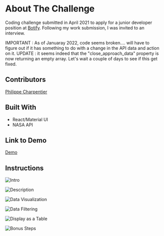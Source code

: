 # About The Challenge

Coding challenge submitted in April 2021 to apply for a junior developer position at [Botify](https://www.botify.com/). Following my work submission, I was invited to an interview.

IMPORTANT : As of Januaray 2022, code seems broken.... will have to figure out if it has something to do with a change in the API data and action on it.
UPDATE : it seems indeed that the "close_approach_data" property is now returning an empty array. Let's wait a couple of days to see if this get fixed.

## Contributors

[Philippe Charpentier](https://github.com/Jovialiste82)

## Built With

- React/Material UI
- NASA API

## Link to Demo

[Demo](https://dazzling-villani-3e395f.netlify.app/)

## Instructions

![Intro](https://i.ibb.co/FwCY4ST/botify-instructions-1.jpg)

![Description](https://i.ibb.co/JHRKyW6/botify-instructions-2.jpg)

![Data Visualization](https://i.ibb.co/1TDhjLv/botify-instructions-3.jpg)

![Data Filtering](https://i.ibb.co/LgDyGyw/botify-instructions-4.jpg)

![Display as a Table](https://i.ibb.co/WBg2m8j/botify-instructions-5.jpg)

![Bonus Steps](https://i.ibb.co/K77fVrF/botify-instructions-6.jpg)
